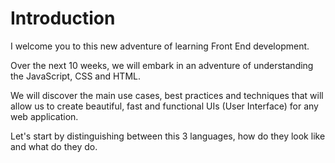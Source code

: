 # Introduction

I welcome you to this new adventure of learning Front End development.

Over the next 10 weeks, we will embark in an adventure of understanding the JavaScript, CSS and HTML.

We will discover the main use cases, best practices and techniques that will allow us to create beautiful, fast and functional UIs (User Interface) for any web application.

Let's start by distinguishing between this 3 languages, how do they look like and what do they do.